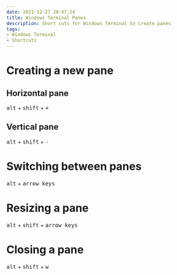 ```yaml
---
date: 2021-12-27 20:47:24
title: Windows Terminal Panes
description: Short cuts for Windows Terminal to create panes
tags: 
- Windows Terminal
- Shortcuts
---
```


# Creating a new pane

## Horizontal pane

<kbd>alt</kbd> + <kbd>shift</kbd> + <kbd>+</kbd>

## Vertical pane

<kbd>alt</kbd> + <kbd>shift</kbd> + <kbd>-</kbd>

# Switching between panes

<kbd>alt</kbd> + <kbd>arrow keys</kbd>

# Resizing a pane

<kbd>alt</kbd> + <kbd>shift</kbd> + <kbd>arrow keys</kbd>

# Closing a pane

<kbd>alt</kbd> + <kbd>shift</kbd> + <kbd>w</kbd>
